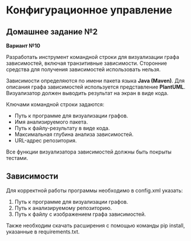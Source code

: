 # Конфигурационное управление

## Домашнее задание №2

**Вариант №10**

Разработать инструмент командной строки для визуализации графа зависимостей, включая транзитивные зависимости. Сторонние средства для получения зависимостей использовать нельзя.

Зависимости определяются по имени пакета языка **Java (Maven)**. Для описания графа зависимостей используется представление **PlantUML**. Визуализатор должен выводить результат на экран в виде кода.

Ключами командной строки задаются:

* Путь к программе для визуализации графов. 
* Имя анализируемого пакета. 
* Путь к файлу-результату в виде кода. 
* Максимальная глубина анализа зависимостей.
* URL-адрес репозитория. 

Все функции визуализатора зависимостей должны быть покрыты тестами. 

## Зависимости

Для корректной работы программы необходимо в config.xml указать:

1. Путь к программе для визуализации графов.
2. Путь к анализируемому репозиторию.
3. Путь к файлу с изображением графа зависимостей.

Также необходим скачать расширения c помощью команды pip install, указанные в requirements.txt.
